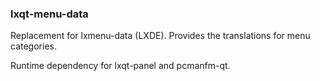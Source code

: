 ### lxqt-menu-data

Replacement for lxmenu-data (LXDE).
Provides the translations for menu categories.

Runtime dependency for lxqt-panel and pcmanfm-qt.
